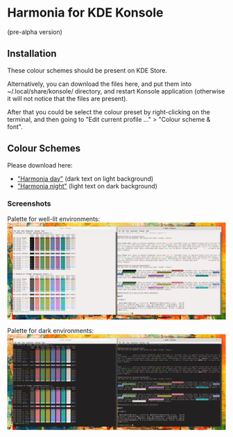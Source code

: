 # Harmonia for KDE Konsole
(pre-alpha version)

## Installation

These colour schemes should be present on KDE Store.

Alternatively, you can download the files here, and put them into ~/.local/share/konsole/ directory,
and restart Konsole application (otherwise it will not notice that the files are present).

After that you could be select the colour preset by right-clicking on the terminal, and then going to
"Edit current profile ..." > "Colour scheme & font".

## Colour Schemes

Please download here:

* ["Harmonia day"](harmonia-day.colorscheme) (dark text on light background)
* ["Harmonia night"](harmonia-night.colorscheme) (light text on dark background)


### Screenshots

Palette for well-lit environments:
[![Harmonia "day" demo](Harmonia-day.png)](harmonia-day.colorscheme)

Palette for dark environments:
[![Harmonia "night" demo](Harmonia-night.png)](harmonia-night.colorscheme)